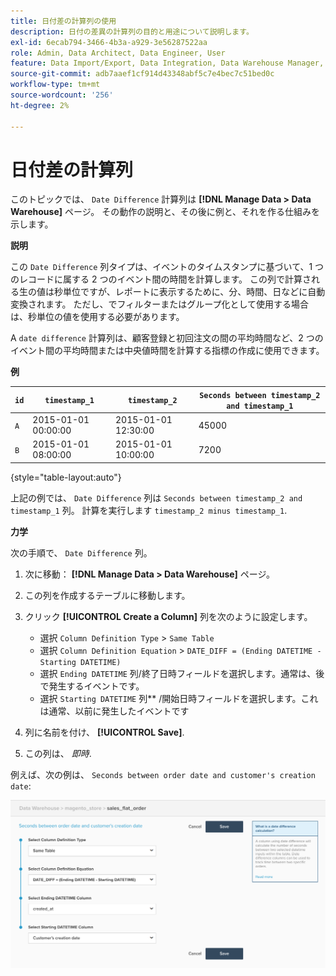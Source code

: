 ```yaml
---
title: 日付差の計算列の使用
description: 日付の差異の計算列の目的と用途について説明します。
exl-id: 6ecab794-3466-4b3a-a929-3e56287522aa
role: Admin, Data Architect, Data Engineer, User
feature: Data Import/Export, Data Integration, Data Warehouse Manager, Commerce Tables
source-git-commit: adb7aaef1cf914d43348abf5c7e4bec7c51bed0c
workflow-type: tm+mt
source-wordcount: '256'
ht-degree: 2%

---
```


# 日付差の計算列

このトピックでは、 `Date Difference` 計算列は **[!DNL Manage Data > Data Warehouse]** ページ。 その動作の説明と、その後に例と、それを作る仕組みを示します。

**説明**

この `Date Difference` 列タイプは、イベントのタイムスタンプに基づいて、1 つのレコードに属する 2 つのイベント間の時間を計算します。 この列で計算される生の値は秒単位ですが、レポートに表示するために、分、時間、日などに自動変換されます。 ただし、でフィルターまたはグループ化として使用する場合は、秒単位の値を使用する必要があります。

A `date difference` 計算列は、顧客登録と初回注文の間の平均時間など、2 つのイベント間の平均時間または中央値時間を計算する指標の作成に使用できます。

**例**

| **`id`** | **`timestamp_1`** | **`timestamp_2`** | **`Seconds between timestamp_2 and timestamp_1`** |
|--- |--- |--- |--- |
| `A` | 2015-01-01 00:00:00 | 2015-01-01 12:30:00 | 45000 |
| `B` | 2015-01-01 08:00:00 | 2015-01-01 10:00:00 | 7200 |

{style="table-layout:auto"}


上記の例では、 `Date Difference` 列は `Seconds between timestamp_2 and timestamp_1` 列。 計算を実行します `timestamp_2 minus timestamp_1`.

**力学**

次の手順で、 `Date Difference` 列。

1. 次に移動： **[!DNL Manage Data > Data Warehouse]** ページ。
1. この列を作成するテーブルに移動します。
1. クリック **[!UICONTROL Create a Column]** 列を次のように設定します。
   * 選択 `Column Definition Type` > `Same Table`
   * 選択 `Column Definition Equation` > `DATE_DIFF = (Ending DATETIME - Starting DATETIME)`
   * 選択 `Ending DATETIME` 列/終了日時フィールドを選択します。通常は、後で発生するイベントです。
   * 選択 `Starting DATETIME` 列** /開始日時フィールドを選択します。これは通常、以前に発生したイベントです

1. 列に名前を付け、 **[!UICONTROL Save]**.
1. この列は、 *即時*.

例えば、次の例は、 `Seconds between order date and customer's creation date`:

![](../../assets/date_diff.png)

